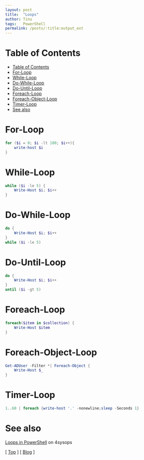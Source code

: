 ```yaml
---
layout: post
title:  "Loops"
author: Tinu
tags:   PowerShell
permalink: /posts/:title:output_ext
---
```


# Table of Contents

- [Table of Contents](#table-of-contents)
- [For-Loop](#for-loop)
- [While-Loop](#while-loop)
- [Do-While-Loop](#do-while-loop)
- [Do-Until-Loop](#do-until-loop)
- [Foreach-Loop](#foreach-loop)
- [Foreach-Object-Loop](#foreach-object-loop)
- [Timer-Loop](#timer-loop)
- [See also](#see-also)

# For-Loop

````powershell
for ($i = 0; $i -lt 100; $i++){
    write-host $i
}
````

# While-Loop

````powershell
while ($i -le 5) {
    Write-Host $i; $i++
}
````

# Do-While-Loop

````powershell
do {
    Write-Host $i; $i++
}
while ($i -le 5)
````

# Do-Until-Loop

````powershell
do {
    Write-Host $i; $i++
}
until ($i -gt 5)
````

# Foreach-Loop

````powershell
foreach($item in $collection) {
    Write-Host $item
}
````

# Foreach-Object-Loop

````powershell
Get-ADUser -Filter *| Foreach-Object {
    Write-Host $_
}
````

# Timer-Loop

````powershell
1..60 | foreach {write-host '.' -nonewline;sleep -Seconds 1}
````

# See also

[Loops in PowerShell](https://4sysops.com/archives/powershell-loops-for-foreach-while-do-until-continue-break/) on 4sysops

[ [Top](#table-of-contents) ] [ [Blog](../devops.html) ]